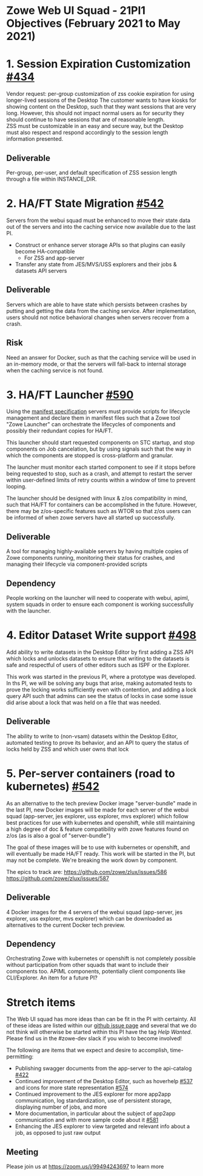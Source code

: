 # Zowe Web UI Squad - 21PI1 Objectives (February 2021 to May 2021)

# 1. Session Expiration Customization [#434](https://github.com/zowe/zlux/issues/434)
Vendor request: per-group customization of zss cookie expiration for using longer-lived sessions of the Desktop
The customer wants to have kiosks for showing content on the Desktop, such that they want sessions that are very long. However, this should not impact normal users as for security they should continue to have sessions that are of reasonable length.  
ZSS must be customizable in an easy and secure way, but the Desktop must also respect and respond accordingly to the session length information presented.

## Deliverable
Per-group, per-user, and default specification of ZSS session length through a file within INSTANCE_DIR.

# 2. HA/FT State Migration [#542](https://github.com/zowe/zlux/issues/542)
Servers from the webui squad must be enhanced to move their state data out of the servers and into the caching service now available due to the last PI.

* Construct or enhance server storage APIs so that plugins can easily become HA-compatible
    * For ZSS and app-server
* Transfer any state from JES/MVS/USS explorers and their jobs & datasets API servers

## Deliverable
Servers which are able to have state which persists between crashes by putting and getting the data from the caching service. After implementation, users should not notice behavioral changes when servers recover from a crash.

## Risk
Need an answer for Docker, such as that the caching service will be used in an in-memory mode, or that the servers will fall-back to internal storage when the caching service is not found.

# 3. HA/FT Launcher [#590](https://github.com/zowe/zlux/issues/590)
Using the [manifest specification](https://github.com/zowe/zowe-install-packaging/issues/1477) servers must provide scripts for lifecycle management and declare them in manifest files such that a Zowe tool "Zowe Launcher" can orchestrate the lifecycles of components and possibly their redundant copies for HA/FT.

This launcher should start requested components on STC startup, and stop components on Job cancelation, but by using signals such that the way in which the components are stopped is cross-platform and granular.

The launcher must monitor each started component to see if it stops before being requested to stop, such as a crash, and attempt to restart the server within user-defined limits of retry counts within a window of time to prevent looping.

The launcher should be designed with linux & z/os compatibility in mind, such that HA/FT for containers can be accomplished in the future. However, there may be z/os-specific features such as WTOR so that z/os users can be informed of when zowe servers have all started up successfully.

## Deliverable
A tool for managing highly-available servers by having multiple copies of Zowe components running, monitoring their status for crashes, and managing their lifecycle via component-provided scripts

## Dependency
People working on the launcher will need to cooperate with webui, apiml, system squads in order to ensure each component is working successfully with the launcher.

# 4. Editor Dataset Write support [#498](https://github.com/zowe/zlux/issues/498)
Add ability to write datasets in the Desktop Editor by first adding a ZSS API which locks and unlocks datasets to ensure that writing to the datasets is safe and respectful of users of other editors such as ISPF or the Explorer.

This work was started in the previous PI, where a prototype was developed. In ths PI, we will be solving any bugs that arise, making automated tests to prove the locking works sufficiently even with contention, and adding a lock query API such that admins can see the status of locks in case some issue did arise about a lock that was held on a file that was needed.

## Deliverable
The ability to write to (non-vsam) datasets within the Desktop Editor, automated testing to prove its behavior, and an API to query the status of locks held by ZSS and which user owns that lock

# 5. Per-server containers (road to kubernetes) [#542](https://github.com/zowe/zlux/issues/542)
As an alternative to the tech preview Docker image "server-bundle" made in the last PI, new Docker images will be made for each server of the webui squad (app-server, jes explorer, uss explorer, mvs explorer) which follow best practices for use with kubernetes and openshift, while still maintaining a high degree of doc & feature compatibility with zowe features found on z/os (as is also a goal of "server-bundle")

The goal of these images will be to use with kubernetes or openshift, and will eventually be made HA/FT ready.
This work will be started in the PI, but may not be complete.
We're breaking the work down by component.

The epics to track are:
https://github.com/zowe/zlux/issues/586
https://github.com/zowe/zlux/issues/587

## Deliverable
4 Docker images for the 4 servers of the webui squad (app-server, jes explorer, uss explorer, mvs explorer) which can be downloaded as alternatives to the current Docker tech preview.

## Dependency
Orchestrating Zowe with kubernetes or openshift is not completely possible without participation from other squads that want to include their components too. APIML components, potentially client components like CLI/Explorer. An item for a future PI?


# Stretch items
The Web UI squad has more ideas than can be fit in the PI with certainty. All of these ideas are listed within our [github issue page](github.com/zowe/zlux/issues) and several that we do not think will otherwise be started within this PI have the tag *Help Wanted*. Please find us in the #zowe-dev slack if you wish to become involved!

The following are items that we expect and desire to accomplish, time-permitting:
* Publishing swagger documents from the app-server to the api-catalog [#422](https://github.com/zowe/zlux/issues/422)
* Continued improvement of the Desktop Editor, such as hoverhelp [#537](https://github.com/zowe/zlux/issues/537) and icons for more state representation [#574](https://github.com/zowe/zlux/issues/574)
* Continued improvement to the JES explorer for more app2app communication, log standardization, use of persistent storage, displaying number of jobs, and more
* More documentation, in particular about the subject of app2app communication and with more sample code about it [#581](https://github.com/zowe/zlux/issues/581)
* Enhancing the JES explorer to view targeted and relevant info about a job, as opposed to just raw output

## Meeting
Please join us at https://zoom.us/j/99494243697 to learn more

